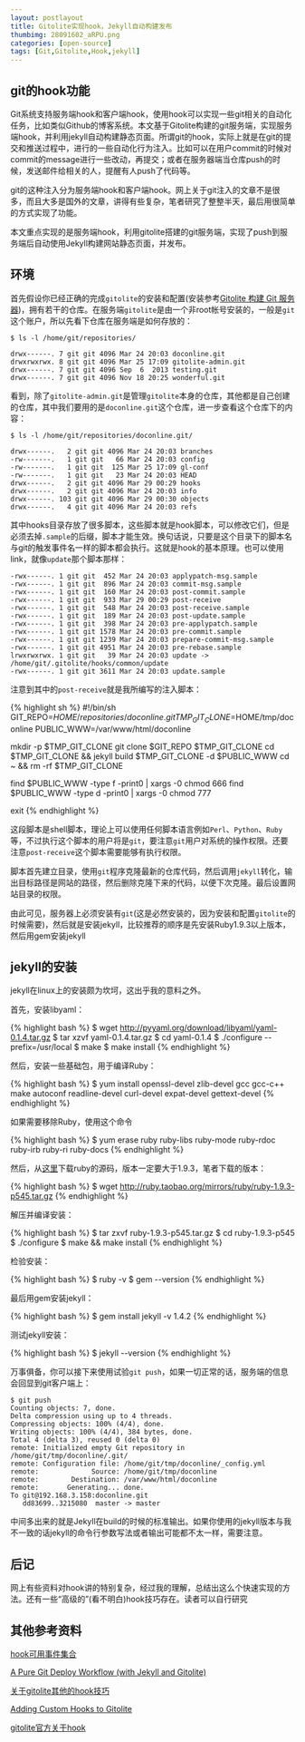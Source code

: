 ```yaml
---
layout: postlayout
title: Gitolite实现hook，Jekyll自动构建发布
thumbimg: 28091602_aRPU.png
categories: [open-source]
tags: [Git,Gitolite,Hook,jekyll]
---
```


## git的hook功能 ##
Git系统支持服务端hook和客户端hook，使用hook可以实现一些git相关的自动化任务，比如类似Github的博客系统。本文基于Gitolite构建的git服务端，实现服务端hook，并利用jekyll自动构建静态页面。所谓git的hook，实际上就是在git的提交和推送过程中，进行的一些自动化行为注入。比如可以在用户commit的时候对commit的message进行一些改动，再提交；或者在服务器端当仓库push的时候，发送邮件给相关的人，提醒有人push了代码等。

git的这种注入分为服务端hook和客户端hook。网上关于git注入的文章不是很多，而且大多是国外的文章，讲得有些复杂，笔者研究了整整半天，最后用很简单的方式实现了功能。

本文重点实现的是服务端hook，利用gitolite搭建的git服务端，实现了push到服务端后自动使用Jekyll构建网站静态页面，并发布。

## 环境 ##
首先假设你已经正确的完成`gitolite`的安装和配置(安装参考[Gitolite 构建 Git 服务器](http://www.ossxp.com/doc/git/gitolite.html))，拥有若干的仓库。在服务端`gitolite`是由一个非root帐号安装的，一般是`git`这个账户，所以先看下仓库在服务端是如何存放的：

	$ ls -l /home/git/repositories/

	drwx------. 7 git git 4096 Mar 24 20:03 doconline.git
	drwxrwxrwx. 8 git git 4096 Mar 25 17:09 gitolite-admin.git
	drwx------. 7 git git 4096 Sep  6  2013 testing.git
	drwx------. 7 git git 4096 Nov 18 20:25 wonderful.git

看到，除了`gitolite-admin.git`是管理`gitolite`本身的仓库，其他都是自己创建的仓库，其中我们要用的是`doconline.git`这个仓库，进一步查看这个仓库下的内容：

	$ ls -l /home/git/repositories/doconline.git/
	
	drwx------.   2 git git 4096 Mar 24 20:03 branches
	-rw-------.   1 git git   66 Mar 24 20:03 config
	-rw-------.   1 git git  125 Mar 25 17:09 gl-conf
	-rw-------.   1 git git   23 Mar 24 20:03 HEAD
	drwx------.   2 git git 4096 Mar 29 00:29 hooks
	drwx------.   2 git git 4096 Mar 24 20:03 info
	drwx------. 103 git git 4096 Mar 29 00:30 objects
	drwx------.   4 git git 4096 Mar 24 20:03 refs

其中hooks目录存放了很多脚本，这些脚本就是hook脚本，可以修改它们，但是必须去掉`.sample`的后缀，脚本才能生效。换句话说，只要是这个目录下的脚本名与git的触发事件名一样的脚本都会执行。这就是hook的基本原理。也可以使用link，就像`update`那个脚本那样：

	-rwx------. 1 git git  452 Mar 24 20:03 applypatch-msg.sample
	-rwx------. 1 git git  896 Mar 24 20:03 commit-msg.sample
	-rwx------. 1 git git  160 Mar 24 20:03 post-commit.sample
	-rwx------. 1 git git  933 Mar 29 00:29 post-receive
	-rwx------. 1 git git  548 Mar 24 20:03 post-receive.sample
	-rwx------. 1 git git  189 Mar 24 20:03 post-update.sample
	-rwx------. 1 git git  398 Mar 24 20:03 pre-applypatch.sample
	-rwx------. 1 git git 1578 Mar 24 20:03 pre-commit.sample
	-rwx------. 1 git git 1239 Mar 24 20:03 prepare-commit-msg.sample
	-rwx------. 1 git git 4951 Mar 24 20:03 pre-rebase.sample
	lrwxrwxrwx. 1 git git   39 Mar 24 20:03 update -> /home/git/.gitolite/hooks/common/update
	-rwx------. 1 git git 3611 Mar 24 20:03 update.sample

注意到其中的`post-receive`就是我所编写的注入脚本：

{% highlight sh %}
#!/bin/sh
GIT_REPO=$HOME/repositories/doconline.git
TMP_GIT_CLONE=$HOME/tmp/doconline
PUBLIC_WWW=/var/www/html/doconline

mkdir -p $TMP_GIT_CLONE
git clone $GIT_REPO $TMP_GIT_CLONE
cd $TMP_GIT_CLONE && jekyll build $TMP_GIT_CLONE -d $PUBLIC_WWW
cd ~ && rm -rf $TMP_GIT_CLONE

find $PUBLIC_WWW -type f -print0 | xargs -0 chmod 666
find $PUBLIC_WWW -type d -print0 | xargs -0 chmod 777

exit
{% endhighlight %}

这段脚本是shell脚本，理论上可以使用任何脚本语言例如`Perl`、`Python`、`Ruby`等，不过执行这个脚本的用户将是`git`，要注意`git`用户对系统的操作权限。还要注意`post-receive`这个脚本需要能够有执行权限。

脚本首先建立目录，使用`git`程序克隆最新的仓库代码，然后调用`jekyll`转化，输出目标路径是网站的路径，然后删除克隆下来的代码，以便下次克隆。最后设置网站目录的权限。

由此可见，服务器上必须安装有`git`(这是必然安装的，因为安装和配置`gitolite`的时候需要)，然后就是安装jekyll，比较推荐的顺序是先安装Ruby1.9.3以上版本，然后用gem安装jekyll

## jekyll的安装 ##
jekyll在linux上的安装颇为坎坷，这出乎我的意料之外。

首先，安装libyaml：

{% highlight bash %}
$ wget http://pyyaml.org/download/libyaml/yaml-0.1.4.tar.gz
$ tar xzvf yaml-0.1.4.tar.gz
$ cd yaml-0.1.4
$ ./configure --prefix=/usr/local
$ make
$ make install
{% endhighlight %}

然后，安装一些基础包，用于编译Ruby：

{% highlight bash %}
$ yum install openssl-devel zlib-devel gcc gcc-c++ make autoconf readline-devel curl-devel expat-devel gettext-devel
{% endhighlight %}

如果需要移除Ruby，使用这个命令
	
{% highlight bash %}
$ yum erase ruby ruby-libs ruby-mode ruby-rdoc ruby-irb ruby-ri ruby-docs
{% endhighlight %}

然后，从[这里](http://ruby.taobao.org/mirrors/ruby/)下载ruby的源码，版本一定要大于1.9.3，笔者下载的版本：

{% highlight bash %}
$ wget http://ruby.taobao.org/mirrors/ruby/ruby-1.9.3-p545.tar.gz
{% endhighlight %}

解压并编译安装：

{% highlight bash %}
$ tar zxvf ruby-1.9.3-p545.tar.gz
$ cd ruby-1.9.3-p545
$ ./configure
$ make && make install
{% endhighlight %}

检验安装：

{% highlight bash %}
$ ruby -v
$ gem --version
{% endhighlight %}

最后用gem安装jekyll：

{% highlight bash %}
$ gem install jekyll -v 1.4.2
{% endhighlight %}

测试jekyll安装：
	
{% highlight bash %}
$ jekyll --version
{% endhighlight %}

万事俱备，你可以接下来使用试验`git push`，如果一切正常的话，服务端的信息会回显到git客户端上：

	$ git push
	Counting objects: 7, done.
	Delta compression using up to 4 threads.
	Compressing objects: 100% (4/4), done.
	Writing objects: 100% (4/4), 384 bytes, done.
	Total 4 (delta 3), reused 0 (delta 0)
	remote: Initialized empty Git repository in /home/git/tmp/doconline/.git/
	remote: Configuration file: /home/git/tmp/doconline/_config.yml
	remote:             Source: /home/git/tmp/doconline
	remote:        Destination: /var/www/html/doconline
	remote:       Generating... done.
	To git@192.168.3.158:doconline.git
	   dd83699..3215080  master -> master


中间多出来的就是Jekyll在build的时候的标准输出。如果你使用的jekyll版本与我不一致的话jekyll的命令行参数写法或者输出可能都不太一样，需要注意。

## 后记 ##
网上有些资料对hook讲的特别复杂，经过我的理解，总结出这么个快速实现的方法。还有一些“高级的”(看不明白)hook技巧存在。读者可以自行研究

## 其他参考资料 ##

[hook可用事件集合](http://gitbook.liuhui998.com/5_8.html)

[A Pure Git Deploy Workflow (with Jekyll and Gitolite)](http://blog.zerosum.org/2010/11/01/pure-git-deploy-workflow.html)

[关于gitolite其他的hook技巧](http://demonastery.org/tag/gitolite.html)

[Adding Custom Hooks to Gitolite](http://therub.org/2012/05/24/adding-custom-hooks-to-gitolite-v3/)

[gitolite官方关于hook](http://gitolite.com/gitolite/cust.html#hooks)
